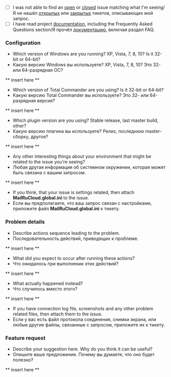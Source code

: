 - [ ] I was not able to find an [open](https://github.com/pozitronik/CloudMailRu/issues?q=is%3Aopen) or [closed](https://github.com/pozitronik/CloudMailRu/issues?q=is%3Aclosed) issue matching what I'm seeing/Я не нашёл [открытых](https://github.com/pozitronik/CloudMailRu/issues?q=is%3Aopen) или [закрытых](https://github.com/pozitronik/CloudMailRu/issues?q=is%3Aclosed) тикетов, описывающих мой запрос.
- [ ] I have read project [documentation](https://github.com/pozitronik/CloudMailRu/blob/master/README.MD), including the Frequently Asked Questions section/Я прочёл [документацию](https://github.com/pozitronik/CloudMailRu/blob/master/README.MD), включая раздел FAQ.

### Configuration

- Which version of Windows are you running? XP, Vista, 7, 8, 10? Is it 32-bit or 64-bit?
- Какую версию Windows вы используете? XP, Vista, 7, 8, 10? Это 32- или 64-разрядная ОС? 

** insert here **

- Which version of Total Commander are you using? Is it 32-bit or 64-bit?
- Какую версию Total Commander вы используете? Это 32- или 64-разрядная версия? 

** insert here **

- Which plugin version are you using? Stable release, last master build, other?
- Какую версию плагина вы используете? Релиз, последнюю master-сборку, другое?

** insert here **

- Any other interesting things about your environment that might be related to the issue you're seeing?
- Любая другая информация об системном окружении, которая может быть связана с вашим запросом.

** insert here **

- If you think, that your issue is settings related, then attach **MailRuCloud.global.ini** to the issue.
- Если вы предполагаете, что ваш запрос связан с настройками, приложите файл **MailRuCloud.global.ini** к тикету.

### Problem details

- Describe actions sequence leading to the problem.
- Последовательность действий, приводящих к проблеме.

** insert here **

- What did you expect to occur after running these actions?
- Что ожидалось при выполнении этих действий?
 
** insert here **

- What actually happened instead?
- Что случилось вместо этого?

** insert here **

- If you have connection log file, screenshots and any other problem related files, then attach them to the issue.
- Если у вас есть файл протокола соединения, снимки экрана, или любые другие файлы, связанные с запросом, приложите их к тикету.

### Feature request

- Describe your suggestion here. Why do you think it can be useful?
- Опишите ваше предложение. Почему вы думаете, что оно будет полезно?

** insert here **

